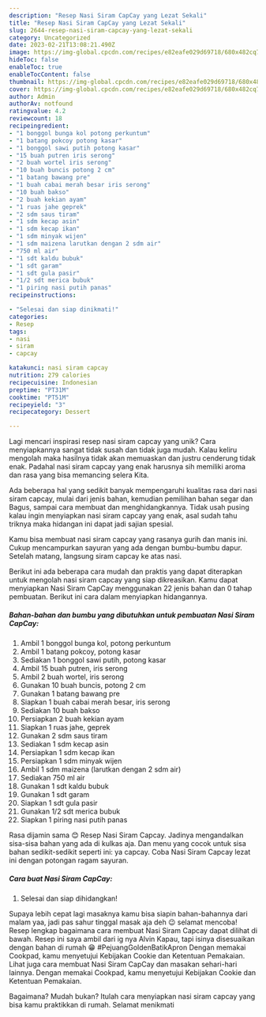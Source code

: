 ```yaml
---
description: "Resep Nasi Siram CapCay yang Lezat Sekali"
title: "Resep Nasi Siram CapCay yang Lezat Sekali"
slug: 2644-resep-nasi-siram-capcay-yang-lezat-sekali
category: Uncategorized
date: 2023-02-21T13:08:21.490Z
image: https://img-global.cpcdn.com/recipes/e82eafe029d69718/680x482cq70/nasi-siram-capcay-foto-resep-utama.jpg
hideToc: false
enableToc: true
enableTocContent: false
thumbnail: https://img-global.cpcdn.com/recipes/e82eafe029d69718/680x482cq70/nasi-siram-capcay-foto-resep-utama.jpg
cover: https://img-global.cpcdn.com/recipes/e82eafe029d69718/680x482cq70/nasi-siram-capcay-foto-resep-utama.jpg
author: Admin
authorAv: notfound
ratingvalue: 4.2
reviewcount: 18
recipeingredient:
- "1 bonggol bunga kol potong perkuntum"
- "1 batang pokcoy potong kasar"
- "1 bonggol sawi putih potong kasar"
- "15 buah putren iris serong"
- "2 buah wortel iris serong"
- "10 buah buncis potong 2 cm"
- "1 batang bawang pre"
- "1 buah cabai merah besar iris serong"
- "10 buah bakso"
- "2 buah kekian ayam"
- "1 ruas jahe geprek"
- "2 sdm saus tiram"
- "1 sdm kecap asin"
- "1 sdm kecap ikan"
- "1 sdm minyak wijen"
- "1 sdm maizena larutkan dengan 2 sdm air"
- "750 ml air"
- "1 sdt kaldu bubuk"
- "1 sdt garam"
- "1 sdt gula pasir"
- "1/2 sdt merica bubuk"
- "1 piring nasi putih panas"
recipeinstructions:

- "Selesai dan siap dinikmati!"
categories:
- Resep
tags:
- nasi
- siram
- capcay

katakunci: nasi siram capcay 
nutrition: 279 calories
recipecuisine: Indonesian
preptime: "PT31M"
cooktime: "PT51M"
recipeyield: "3"
recipecategory: Dessert

---
```





Lagi mencari inspirasi resep nasi siram capcay yang unik? Cara menyiapkannya sangat tidak susah dan tidak juga mudah. Kalau keliru mengolah maka hasilnya tidak akan memuaskan dan justru cenderung tidak enak. Padahal nasi siram capcay yang enak harusnya sih memiliki aroma dan rasa yang bisa memancing selera Kita.





Ada beberapa hal yang sedikit banyak mempengaruhi kualitas rasa dari nasi siram capcay, mulai dari jenis bahan, kemudian pemilihan bahan segar dan Bagus, sampai cara membuat dan menghidangkannya. Tidak usah pusing kalau ingin menyiapkan nasi siram capcay yang enak,      asal sudah tahu triknya maka hidangan ini dapat jadi sajian spesial.














Kamu bisa membuat nasi siram capcay yang rasanya gurih dan manis ini. Cukup mencampurkan sayuran yang ada dengan bumbu-bumbu dapur. Setelah matang, langsung siram capcay ke atas nasi.






Berikut ini ada beberapa cara mudah dan praktis yang dapat diterapkan untuk mengolah nasi siram capcay yang siap dikreasikan. Kamu dapat menyiapkan Nasi Siram CapCay menggunakan 22 jenis bahan dan 0 tahap pembuatan. Berikut ini cara dalam menyiapkan hidangannya.

<!--inarticleads1-->

##### Bahan-bahan dan bumbu yang dibutuhkan untuk pembuatan Nasi Siram CapCay:

1. Ambil 1 bonggol bunga kol, potong perkuntum
1. Ambil 1 batang pokcoy, potong kasar
1. Sediakan 1 bonggol sawi putih, potong kasar
1. Ambil 15 buah putren, iris serong
1. Ambil 2 buah wortel, iris serong
1. Gunakan 10 buah buncis, potong 2 cm
1. Gunakan 1 batang bawang pre
1. Siapkan 1 buah cabai merah besar, iris serong
1. Sediakan 10 buah bakso
1. Persiapkan 2 buah kekian ayam
1. Siapkan 1 ruas jahe, geprek
1. Gunakan 2 sdm saus tiram
1. Sediakan 1 sdm kecap asin
1. Persiapkan 1 sdm kecap ikan
1. Persiapkan 1 sdm minyak wijen
1. Ambil 1 sdm maizena (larutkan dengan 2 sdm air)
1. Sediakan 750 ml air
1. Gunakan 1 sdt kaldu bubuk
1. Gunakan 1 sdt garam
1. Siapkan 1 sdt gula pasir
1. Gunakan 1/2 sdt merica bubuk
1. Siapkan 1 piring nasi putih panas


Rasa dijamin sama 😊 Resep Nasi Siram Capcay. Jadinya mengandalkan sisa-sisa bahan yang ada di kulkas aja. Dan menu yang cocok untuk sisa bahan sedikit-sedikit seperti ini: ya capcay. Coba Nasi Siram Capcay lezat ini dengan potongan ragam sayuran. 

<!--inarticleads2-->

##### Cara buat Nasi Siram CapCay:


1. Selesai dan siap dihidangkan!

Supaya lebih cepat lagi masaknya kamu bisa siapin bahan-bahannya dari malam yaa, jadi pas sahur tinggal masak aja deh 😉 selamat mencoba! Resep lengkap bagaimana cara membuat Nasi Siram Capcay dapat dilihat di bawah. Resep ini saya ambil dari ig nya Alvin Kapau, tapi isinya disesuaikan dengan bahan di rumah 😁 #PejuangGoldenBatikApron Dengan memakai Cookpad, kamu menyetujui Kebijakan Cookie dan Ketentuan Pemakaian. Lihat juga cara membuat Nasi Siram CapCay dan masakan sehari-hari lainnya. Dengan memakai Cookpad, kamu menyetujui Kebijakan Cookie dan Ketentuan Pemakaian. 

Bagaimana? Mudah bukan? Itulah cara menyiapkan nasi siram capcay yang bisa kamu praktikkan di rumah. Selamat menikmati

